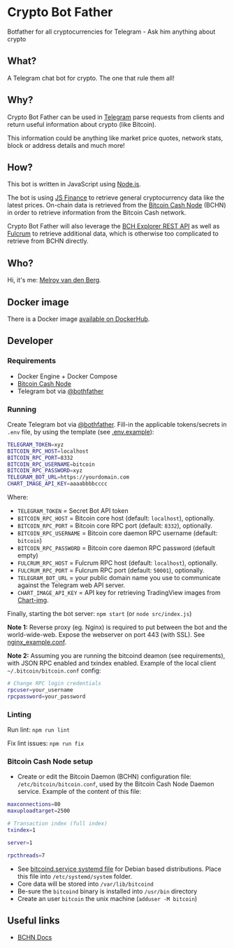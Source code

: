 # Crypto Bot Father

Botfather for all cryptocurrencies for Telegram - Ask him anything about crypto

## What?

A Telegram chat bot for crypto. The one that rule them all!

## Why?

Crypto Bot Father can be used in [Telegram](https://telegram.org/apps) parse requests from clients and return useful information about crypto (like Bitcoin).

This information could be anything like market price quotes, network stats, block or address details and much more!

## How?

This bot is written in JavaScript using [Node.js](https://nodejs.org/en/download/).

The bot is using [JS Finance](finance.melroy.org/docs) to retrieve general cryptocurrency data like the latest prices. On-chain data is retrieved from the [Bitcoin Cash Node](https://bitcoincashnode.org) (BCHN) in order to retrieve information from the Bitcoin Cash network.

Crypto Bot Father will also leverage the [BCH Explorer REST API](https://explorer.melroy.org) as well as [Fulcrum](https://github.com/cculianu/Fulcrum) to retrieve additional data, which is otherwise too complicated to retrieve from BCHN directly.

## Who?

Hi, it's me: [Melroy van den Berg](https://melroy.org).

## Docker image

There is a Docker image [available on DockerHub](https://hub.docker.com/repository/docker/danger89/crypto-bot-father).

## Developer

### Requirements

- Docker Engine + Docker Compose
- [Bitcoin Cash Node](https://gitlab.com/bitcoin-cash-node/bitcoin-cash-node)
- Telegram bot via [@bothfather](https://telegram.me/BotFather)

### Running

Create Telegram bot via [@bothfather](https://telegram.me/BotFather). Fill-in the applicable tokens/secrets in `.env` file, by using the template (see [.env.example](.env.example)):

```sh
TELEGRAM_TOKEN=xyz
BITCOIN_RPC_HOST=localhost
BITCOIN_RPC_PORT=8332
BITCOIN_RPC_USERNAME=bitcoin
BITCOIN_RPC_PASSWORD=xyz
TELEGRAM_BOT_URL=https://yourdomain.com
CHART_IMAGE_API_KEY=aaaabbbbcccc
```

Where:

- `TELEGRAM_TOKEN` = Secret Bot API token
- `BITCOIN_RPC_HOST` = Bitcoin core host (default: `localhost`), optionally.
- `BITCOIN_RPC_PORT` = Bitcoin core RPC port (default: `8332`), optionally.
- `BITCOIN_RPC_USERNAME` = Bitcoin core daemon RPC username (default: `bitcoin`)
- `BITCOIN_RPC_PASSWORD` = Bitcoin core daemon RPC password (default empty)
- `FULCRUM_RPC_HOST` = Fulcrum RPC host (default: `localhost`), optionally.
- `FULCRUM_RPC_PORT` = Fulcrum RPC port (default: `50001`), optionally.
- `TELEGRAM_BOT_URL` = your public domain name you use to communicate against the Telegram web API server.
- `CHART_IMAGE_API_KEY` = API key for retrieving TradingView images from [Chart-img](https://chart-img.com/).

Finally, starting the bot server: `npm start` (or `node src/index.js`)

**Note 1:** Reverse proxy (eg. Nginx) is required to put between the bot and the world-wide-web. Expose the webserver on port 443 (with SSL). See [nginx_example.conf](nginx_example.conf).

**Note 2:** Assuming you are running the bitcoind deamon (see requirements), with JSON RPC enabled and txindex enabled. Example of the local client `~/.bitcoin/bitcoin.conf` config:

```sh
# Change RPC login credentials
rpcuser=your_username
rpcpassword=your_password
```

### Linting

Run lint: `npm run lint`

Fix lint issues: `npm run fix`

### Bitcoin Cash Node setup

- Create or edit the Bitcoin Daemon (BCHN) configuration file: `/etc/bitcoin/bitcoin.conf`, used by the Bitcoin Cash Node Daemon service. Example of the content of this file:

```sh
maxconnections=80
maxuploadtarget=2500

# Transaction index (full index)
txindex=1

server=1

rpcthreads=7
```

- See [bitcoind.service systemd file](bitcoind.service) for Debian based distributions. Place this file into `/etc/systemd/system` folder.
- Core data will be stored into `/var/lib/bitcoind`
- Be-sure the `bitcoind` binary is installed into `/usr/bin` directory
- Create an user `bitcoin` the unix machine (`adduser -M bitcoin`)

## Useful links

- [BCHN Docs](https://docs.bitcoincashnode.org/)
